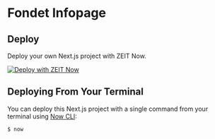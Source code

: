 # Fondet Infopage

## Deploy

Deploy your own Next.js project with ZEIT Now.

[![Deploy with ZEIT Now](https://zeit.co/button)](https://zeit.co/new/project?template=https://github.com/zeit/now/tree/master/examples/nextjs)

## Deploying From Your Terminal

You can deploy this Next.js project with a single command from your terminal using [Now CLI](https://zeit.co/download):

```shell
$ now
```

